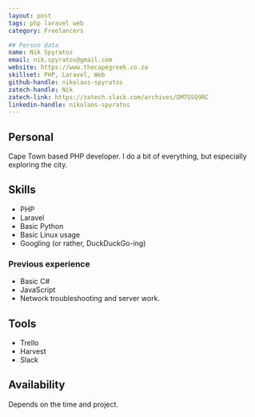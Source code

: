```yaml
---
layout: post
tags: php laravel web
category: Freelancers

## Person data
name: Nik Spyratos
email: nik.spyratos@gmail.com
website: https://www.thecapegreek.co.za
skillset: PHP, Laravel, Web
github-handle: nikolaos-spyratos
zatech-handle: Nik
zatech-link: https://zatech.slack.com/archives/DMTGSQ9RC
linkedin-handle: nikolaos-spyratos
---
```


## Personal
Cape Town based PHP developer. I do a bit of everything, but especially exploring the city.

## Skills
- PHP
- Laravel
- Basic Python
- Basic Linux usage
- Googling (or rather, DuckDuckGo-ing)

### Previous experience
- Basic C#
- JavaScript
- Network troubleshooting and server work.

## Tools
- Trello
- Harvest
- Slack

## Availability
Depends on the time and project.
